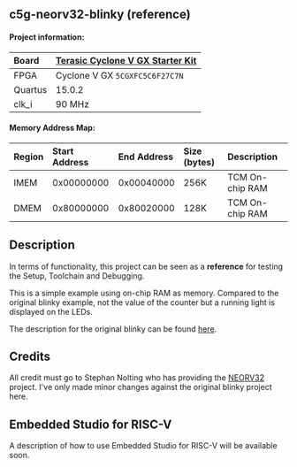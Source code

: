 ## c5g-neorv32-blinky (reference)

#### Project information:

| Board   | [Terasic Cyclone V GX Starter Kit](https://www.terasic.com.tw/cgi-bin/page/archive.pl?Language=English&No=830) |
| :------ | :---------- |
| FPGA    | Cyclone V GX `5CGXFC5C6F27C7N` |
| Quartus | 15.0.2      |
| clk_i   | 90 MHz      |

#### Memory Address Map:

| Region  | Start Address | End Address | Size (bytes) | Description |
| :------ | :------------ | :---------- | :----------- | :---------- |
| IMEM    | 0x00000000    | 0x00040000  | 256K          | TCM On-chip RAM |
| DMEM    | 0x80000000    | 0x80020000  | 128K          | TCM On-chip RAM |


## Description

In terms of functionality, this project can be seen as a **reference** for testing
the Setup, Toolchain  and Debugging.

This is a simple example using on-chip RAM as memory. Compared to the original
blinky example, not the value of the counter but a running light is displayed
on the LEDs.

The description for the original blinky can be found [here](https://github.com/emb4fun/neorv32/tree/master/setups/quartus/de0-nano-test-setup).

## Credits
All credit must go to Stephan Nolting who has providing the [NEORV32](https://github.com/stnolting/neorv32) project. I've only made minor changes against the original blinky project here.

## Embedded Studio for RISC-V
A description of how to use Embedded Studio for RISC-V will be available soon.